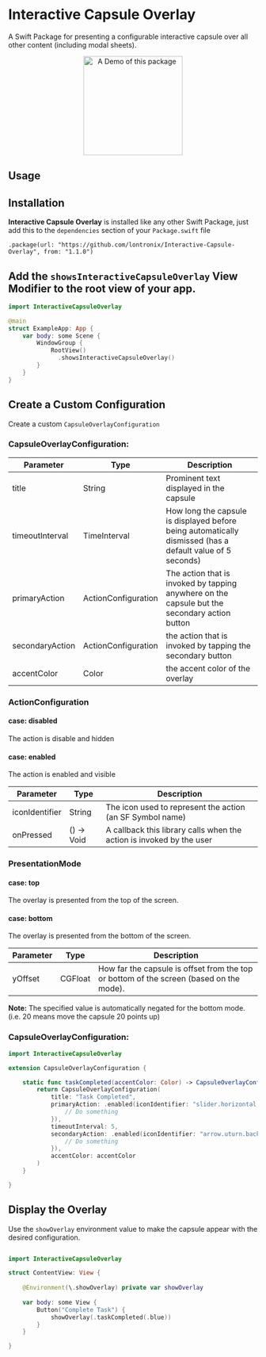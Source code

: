 # Interactive Capsule Overlay

A Swift Package for presenting a configurable interactive capsule over all other content (including modal sheets).

<p align="center">
    <img src="Assets/demo.gif" alt="A Demo of this package" width="200"/>
</p>

## Usage

## Installation

**Interactive Capsule Overlay** is installed like any other Swift Package, just add this to the `dependencies` section of your `Package.swift` file

```
.package(url: "https://github.com/lontronix/Interactive-Capsule-Overlay", from: "1.1.0")
```

## Add the `showsInteractiveCapsuleOverlay` View Modifier to the root view of your app.

```swift
import InteractiveCapsuleOverlay

@main
struct ExampleApp: App {
    var body: some Scene {
        WindowGroup {
            RootView()
              .showsInteractiveCapsuleOverlay()
        }
    }
}
```

## Create a Custom Configuration

Create a custom `CapsuleOverlayConfiguration`

### CapsuleOverlayConfiguration:
| Parameter       | Type                | Description                                                                                               |
| --------------- | ------------------- | ---------------------------------------------------------------------------------------------             |
| title           | String              | Prominent text displayed in the capsule                                                                   |
| timeoutInterval | TimeInterval        | How long the capsule is displayed before being automatically dismissed (has a default value of 5 seconds) |
| primaryAction   | ActionConfiguration | The action that is invoked by tapping anywhere on the capsule but the secondary action button             |
| secondaryAction | ActionConfiguration | the action that is invoked by tapping the secondary button                                                |
| accentColor     | Color               | the accent color of the overlay                                                                           |

### ActionConfiguration


#### case: disabled

The action is disable and hidden

#### case: enabled

The action is enabled and visible

| Parameter      | Type       | Description                                                          |
| -------------- | ---------- | -------------------------------------------------------------------- |
| iconIdentifier | String     | The icon used to represent the action (an SF Symbol name)            |
| onPressed      | () -> Void | A callback this library calls when the action is invoked by the user |

### PresentationMode

#### case: top

The overlay is presented from the top of the screen.

#### case: bottom

The overlay is presented from the bottom of the screen.

| Parameter | Type    | Description                                                                             |
| --------- | ------- | --------------------------------------------------------------------------------------- |
| yOffset   | CGFloat | How far the capsule is offset from the top or bottom of the screen (based on the mode). |

**Note:** The specified value is automatically negated for the bottom mode. (i.e. 20 means move the capsule 20 points up)


### CapsuleOverlayConfiguration:

```swift
import InteractiveCapsuleOverlay

extension CapsuleOverlayConfiguration { 

    static func taskCompleted(accentColor: Color) -> CapsuleOverlayConfiguration {
        return CapsuleOverlayConfiguration(
            title: "Task Completed",
            primaryAction: .enabled(iconIdentifier: "slider.horizontal.3", onPressed: {
                // Do something
            }),
            timeoutInterval: 5,
            secondaryAction: .enabled(iconIdentifier: "arrow.uturn.backward.circle.fill", onPressed: {
                // Do something
            }),
            accentColor: accentColor
        )
    }

}
```
## Display the Overlay

Use the `showOverlay` environment value to make the capsule appear with the desired configuration.

```swift

import InteractiveCapsuleOverlay

struct ContentView: View { 
    
    @Environment(\.showOverlay) private var showOverlay
    
    var body: some View {
        Button("Complete Task") {
            showOverlay(.taskCompleted(.blue))
        }
    }

}

```
